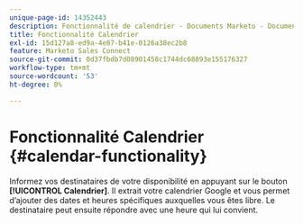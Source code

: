 ```yaml
---
unique-page-id: 14352443
description: Fonctionnalité de calendrier - Documents Marketo - Documentation du produit
title: Fonctionnalité Calendrier
exl-id: 15d127a8-ed9a-4e87-b41e-0126a38ec2b8
feature: Marketo Sales Connect
source-git-commit: 0d37fbdb7d08901458c1744dc68893e155176327
workflow-type: tm+mt
source-wordcount: '53'
ht-degree: 0%

---
```


# Fonctionnalité Calendrier {#calendar-functionality}

Informez vos destinataires de votre disponibilité en appuyant sur le bouton **[!UICONTROL Calendrier]**. Il extrait votre calendrier Google et vous permet d’ajouter des dates et heures spécifiques auxquelles vous êtes libre. Le destinataire peut ensuite répondre avec une heure qui lui convient.
